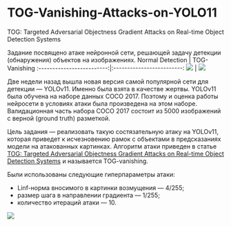 # TOG-Vanishing-Attacks-on-YOLO11
TOG: Targeted Adversarial Objectness Gradient Attacks on Real-time Object Detection Systems

Задание посвящено атаке нейронной сети, решающей задачу детекции (обнаружения) объектов на изображениях.
  Normal Detection  |  TOG-Vanishing
:-------------------------:|:-------------------------:
![](https://github.com/Pavelslavovich/TOG-Vanishing-Attacks-on-YOLO11/blob/77cd6cc63332381481b1736a86cba554b37e2fd3/Result/predicted_video.gif)  |  ![](https://github.com/Pavelslavovich/TOG-Vanishing-Attacks-on-YOLO11/blob/6b3216952287e89e06ee39397a9a44adfbab4eaf/Result/attacked_video.gif)



Две недели назад вышла новая версия самой популярной сети для детекции — YOLOv11. Именно была взята в качестве жертвы.
YOLOv11 была обучена на наборе данных COCO 2017. Поэтому и оценка работы нейросети в условиях атаки была произведена на этом наборе. Валидационная часть набора COCO 2017 состоит из 5000 изображений с верной (ground truth) разметкой.

Цель задания — реализовать такую состязательную атаку на YOLOv11, которая приведет к исчезновению рамок с объектами в предсказаниях модели на атакованных картинках.
Алгоритм атаки приведен в статье [TOG: Targeted Adversarial Objectness Gradient Attacks on Real-time Object Detection Systems](https://arxiv.org/abs/2004.04320) и называется TOG-vanishing. 

Были использованы следующие гиперпараметры атаки:
- Linf-норма вносимого в картинки возмущения — 4/255;
- размер шага в направлении градиента — 1/255;
- количество итераций атаки — 10.


![](https://github.com/Pavelslavovich/TOG-Vanishing-Attacks-on-YOLO11/blob/05c3aacc23493efa75f57d233d82eb7eb77f552e/Result/visualization_1.png)
